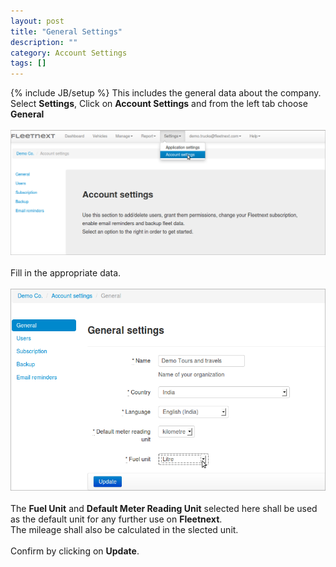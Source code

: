 ```yaml
---
layout: post
title: "General Settings"
description: ""
category: Account Settings
tags: []
---
```

{% include JB/setup %}
This includes the general data about the company.  
Select **Settings**, Click on **Account Settings** and from the left tab choose **General**<br/>  
![Go To Users](/assets/images/tb/DelUser_01.png)<br/>  
Fill in the appropriate data.<br/>  
![Go To General](/assets/images/tb/GenSet.png)
<br/>  
The **Fuel Unit** and **Default Meter Reading Unit** selected here shall be used as the default unit for any further use on **Fleetnext**.  
The mileage shall also be calculated in the slected unit.<br/>  
Confirm by clicking on **Update**.

